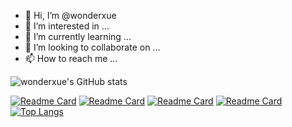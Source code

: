 - 👋 Hi, I’m @wonderxue
- 👀 I’m interested in ...
- 🌱 I’m currently learning ...
- 💞️ I’m looking to collaborate on ...
- 📫 How to reach me ...

<!---
wonderxue/wonderxue is a ✨ special ✨ repository because its `README.md` (this file) appears on your GitHub profile.
You can click the Preview link to take a look at your changes.
--->
![wonderxue's GitHub stats](https://github-readme-stats.vercel.app/api?username=wonderxue&show_icons=true&theme=algolia)  

[![Readme Card](https://github-readme-stats.vercel.app/api/pin/?username=wonderxue&repo=LearnCode)](https://github.com/wonderxue/LearnCode)
[![Readme Card](https://github-readme-stats.vercel.app/api/pin/?username=wonderxue&repo=RaspberryPi)](https://github.com/wonderxue/RaspberryPi)
[![Readme Card](https://github-readme-stats.vercel.app/api/pin/?username=wonderxue&repo=stm32)](https://github.com/wonderxue/stm32)
[![Readme Card](https://github-readme-stats.vercel.app/api/pin/?username=wonderxue&repo=esp8266)](https://github.com/wonderxue/esp8266)
[![Top Langs](https://github-readme-stats.vercel.app/api/top-langs/?username=wonderxue&langs_count=8)](https://github.com/wonderxue)



